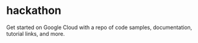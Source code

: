 # hackathon
Get started on Google Cloud with a repo of code samples, documentation, tutorial links, and more.


